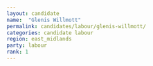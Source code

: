 ```yaml
---
layout: candidate
name:  "Glenis Willmott"
permalink: candidates/labour/glenis-willmott/
categories: candidate labour
region: east_midlands
party: labour
rank: 1
---
```


